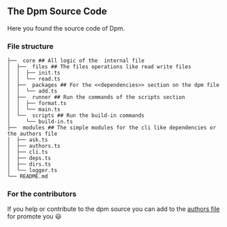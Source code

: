 ## The Dpm Source Code

Here you found the source code of Dpm.

### File structure

```
├──  core ## All logic of the  internal file
│  ├──  files ## The files operations like read write files
│  │  ├── init.ts
│  │  └── read.ts
│  ├──  packages ## For the <<dependencies>> section on the dpm file
│  │  └── add.ts
│  ├──  runner ## Run the commands of the scripts section
│  │  ├── format.ts
│  │  └── main.ts
│  └──  scripts ## Run the build-in commands
│     └── build-in.ts
├──  modules ## The simple modules for the cli like dependencies or the authors file
│  ├── ask.ts
│  ├── authors.ts
│  ├── cli.ts
│  ├── deps.ts
│  ├── dirs.ts
│  └── logger.ts
└── README.md
```

### For the contributors

If you help or contribute to the dpm source you can add to the
[authors file](./modules/authors.ts) for promote you :smiley:
